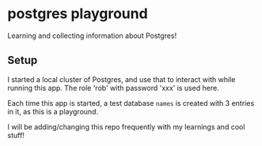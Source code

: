 # postgres playground
Learning and collecting information about Postgres!

## Setup
I started a local cluster of Postgres, and use that to interact with while running this app. The role 'rob' with password 'xxx' 
is used here. 

Each time this app is started, a test database `names` is created with 3 entries in it, as this is
a playground. 

I will be adding/changing this repo frequently with my learnings and cool stuff!
